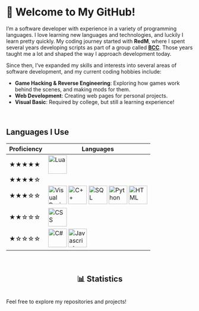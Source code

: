 # 👋 Welcome to My GitHub!

I’m a software developer with experience in a variety of programming languages. I love learning new languages and technologies, and luckily I learn pretty quickly. My coding journey started with **RedM**, where I spent several years developing scripts as part of a group called **[BCC](https://github.com/BryceCanyonCounty)**. Those years taught me a lot and shaped the way I approach development today.

Since then, I’ve expanded my skills and interests into several areas of software development, and my current coding hobbies include:

- **Game Hacking & Reverse Engineering**: Exploring how games work behind the scenes, and making mods for them.
- **Web Development**: Creating web pages for personal projects.
- **Visual Basic**: Required by college, but still a learning experience!

</br>

## Languages I Use
| Proficiency | Languages |
|-------------|-----------|
| ★★★★★       | <img src="https://upload.wikimedia.org/wikipedia/commons/c/cf/Lua-Logo.svg" width="50" height="50" alt="Lua">  |
| ★★★★☆       | |
| ★★★☆☆       | <img src="https://upload.wikimedia.org/wikipedia/commons/4/40/VB.NET_Logo.svg" width="50" height="50" alt="Visual Basic"> <img src="https://upload.wikimedia.org/wikipedia/commons/1/18/ISO_C%2B%2B_Logo.svg" width="50" height="50" alt="C++"> <img src="https://upload.wikimedia.org/wikipedia/commons/8/87/Sql_data_base_with_logo.png" width="50" height="50" alt="SQL"> <img src="https://upload.wikimedia.org/wikipedia/commons/c/c3/Python-logo-notext.svg" width="50" height="50" alt="Python"> <img src="https://upload.wikimedia.org/wikipedia/commons/6/61/HTML5_logo_and_wordmark.svg" width="50" height="50" alt="HTML"> |
| ★★☆☆☆       | <img src="https://upload.wikimedia.org/wikipedia/commons/d/d5/CSS3_logo_and_wordmark.svg" width="50" height="50" alt="CSS"> |
| ★☆☆☆☆       | <img src="https://upload.wikimedia.org/wikipedia/commons/4/4f/Csharp_Logo.png" width="50" height="50" alt="C#"> <img src="https://upload.wikimedia.org/wikipedia/commons/6/6a/JavaScript-logo.png" width="50" height="50" alt="Javascript"> |

</br>
<h2 align="center">📊 Statistics </h2>
<p align="center">
    <img src="https://github-readme-stats.vercel.app/api?username=jakeyboi1&show_icons=true&theme=cobalt" alt="">
</p>

Feel free to explore my repositories and projects!

